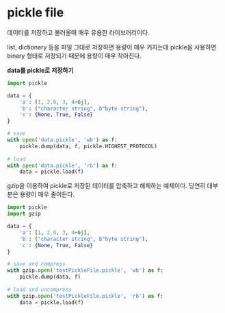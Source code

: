 # pickle file

데이터를 저장하고 불러올때 매우 유용한 라이브러리이다.

list, dictionary 등을 파일 그대로 저장하면 용량이 매우 커지는데 pickle을 사용하면 binary 형태로 저장되기 때문에 용량이 매우 작아진다.

**data를 pickle로 저장하기**

```python
import pickle

data = {
    'a': [1, 2.0, 3, 4+6j],
    'b': ("character string", b"byte string"),
    'c': {None, True, False}
}

# save
with open('data.pickle', 'wb') as f:
    pickle.dump(data, f, pickle.HIGHEST_PROTOCOL)
    
# load
with open('data.pickle', 'rb') as f:
    data = pickle.load(f)
```

gzip을 이용하여 pickle로 저장된 데이터를 압축하고 해제하는 예제이다. 당연히 대부분은 용량이 매우 줄어든다.

```python
import pickle
import gzip

data = {
    'a': [1, 2.0, 3, 4+6j],
    'b': ("character string", b"byte string"),
    'c': {None, True, False}
}

# save and compress
with gzip.open('testPickleFile.pickle', 'wb') as f:
	pickle.dump(data, f)
    
# load and uncompress
with gzip.open('testPickleFile.pickle', 'rb') as f:
    data = pickle.load(f)
```

